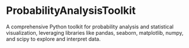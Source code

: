 # ProbabilityAnalysisToolkit
A comprehensive Python toolkit for probability analysis and statistical visualization, leveraging libraries like pandas, seaborn, matplotlib, numpy, and scipy to explore and interpret data.
